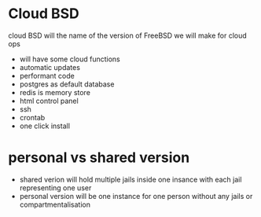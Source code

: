 # Cloud BSD 
cloud BSD will the name of the version of FreeBSD we will make for cloud ops 
-  will have some cloud functions 
-  automatic updates
-  performant code 
-  postgres as default database 
-  redis is memory store 
-  html control panel
-  ssh
-  crontab 
-  one click install

# personal vs shared version 
- shared verion will hold multiple jails inside one insance with each jail representing one user
- personal version will be one instance for one person without any jails or compartmentalisation 
